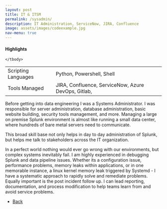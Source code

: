```yaml
---
layout: post
title: IT & ITSM 
permalink: /sysadmin/
description: IT Administration, ServiceNow, JIRA, Confluence
image: assets/images/codeexample.jpg
nav-menu: true
---
```

<h4>Highlights</h4>
<div class="table-wrapper">
  <table>
    <tbody>
      <tr>
        <td>Scripting Languages</td>
        <td>Python, Powershell, Shell</td>
      </tr>
        <tr>
        <td>Tools Managed</td>
        <td>JIRA, Confluence, ServiceNow, Azure DevOps, Gitlab,
      </td>
      </tr>

    </tbody>
  </table>
</div>


Before getting into data engineering I was a Systems Administrator. I was responsible for server administration, database administration, basic website building, security tools management, and more. Managing a large on premise  Splunk environment is almost like running a small data center, where hundreds of bare metal servers need to communicate.  
  
This broad skill base not only helps in day to day administration of Splunk, but helps me talk to stakeholders across the IT organization.   

In a perfect world nothing would ever go wrong with our environments, but complex systems inevitably fail. I am highly experienced in debugging Splunk and data pipeline issues. Whether its a configuration issue,  performance problems, memory leaks within applications, or in one memorable instance, a linux kernel memory leak triggered by Systemd -  I have a systematic approach to rapidly solve and remediate problems. Equally important is the post incident follow up. I can lead reporting, documentation, and process modification to help teams learn from and avoid service problems. 



<ul class="actions">
<li><a href="/" class="button next scrolly">Back</a></li>
</ul>
